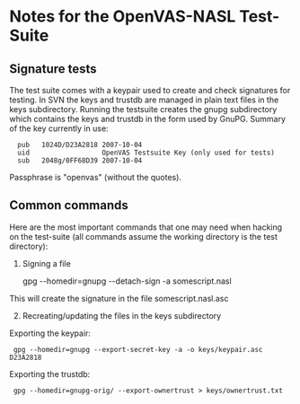 # Notes for the OpenVAS-NASL Test-Suite

## Signature tests

The test suite comes with a keypair used to create and check signatures
for testing.  In SVN the keys and trustdb are managed in plain text
files in the keys subdirectory.  Running the testsuite creates the gnupg
subdirectory which contains the keys and trustdb in the form used by
GnuPG.  Summary of the key currently in use:

      pub   1024D/D23A2818 2007-10-04
      uid                  OpenVAS Testsuite Key (only used for tests)
      sub   2048g/0FF68D39 2007-10-04

Passphrase is "openvas" (without the quotes).

## Common commands

Here are the most important commands that one may need when hacking on
the test-suite (all commands assume the working directory is the test
directory):

1. Signing a file

      gpg --homedir=gnupg --detach-sign -a somescript.nasl

This will create the signature in the file somescript.nasl.asc


2. Recreating/updating the files in the keys subdirectory

Exporting the keypair:

     gpg --homedir=gnupg --export-secret-key -a -o keys/keypair.asc D23A2818

Exporting the trustdb:

     gpg --homedir=gnupg-orig/ --export-ownertrust > keys/ownertrust.txt

